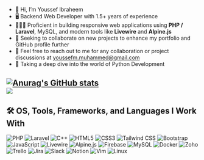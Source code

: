 - 👋 Hi, I’m Youssef Ibraheem
- 🖥️ Backend Web Developer with 1.5+ years of experience
- 👨🏼‍💻 Proficient in building responsive web applications using **PHP / Laravel**, MySQL, and modern tools like **Livewire** and **Alpine.js**
- 💼 Seeking to collaborate on new projects to enhance my portfolio and GitHub profile further
- 💬 Feel free to reach out to me for any collaboration or project discussions at [youssefm.muhammed@gmail.com](mailto:youssefm.muhammed@gmail.com)
- 🐍 Taking a deep dive into the world of Python Development

[![Anurag's GitHub stats](https://github-readme-stats.vercel.app/api?username=YoussefIbraheem&show_icons=true&theme=transparent)](https://github.com/anuraghazra/github-readme-stats)
<br>
![](https://www.codewars.com/users/YoussefIbraheem/badges/small)
---

## 🛠️ OS, Tools, Frameworks, and Languages I Work With

![PHP](https://img.shields.io/badge/PHP-777BB4?style=for-the-badge&logo=php&logoColor=white)
![Laravel](https://img.shields.io/badge/Laravel-FF2D20?style=for-the-badge&logo=laravel&logoColor=white)
![C++](https://img.shields.io/badge/C%2B%2B-00599C?style=for-the-badge&logo=cplusplus&logoColor=white)
![HTML5](https://img.shields.io/badge/HTML5-E34F26?style=for-the-badge&logo=html5&logoColor=white)
![CSS3](https://img.shields.io/badge/CSS3-1572B6?style=for-the-badge&logo=css3&logoColor=white)
![Tailwind CSS](https://img.shields.io/badge/Tailwind_CSS-06B6D4?style=for-the-badge&logo=tailwindcss&logoColor=white)
![Bootstrap](https://img.shields.io/badge/Bootstrap-7952B3?style=for-the-badge&logo=bootstrap&logoColor=white)
![JavaScript](https://img.shields.io/badge/JavaScript-F7DF1E?style=for-the-badge&logo=javascript&logoColor=black)
![Livewire](https://img.shields.io/badge/Livewire-4E56A6?style=for-the-badge&logo=livewire&logoColor=white)
![Alpine.js](https://img.shields.io/badge/Alpine.JS-8BC0D0?style=for-the-badge&logo=alpinedotjs&logoColor=white)
![Firebase](https://img.shields.io/badge/Firebase-FFCA28?style=for-the-badge&logo=firebase&logoColor=black)
![MySQL](https://img.shields.io/badge/MySQL-4479A1?style=for-the-badge&logo=mysql&logoColor=white)
![Docker](https://img.shields.io/badge/Docker-2496ED?style=for-the-badge&logo=docker&logoColor=white)
![Zoho](https://img.shields.io/badge/Zoho-EA2027?style=for-the-badge&logo=zoho&logoColor=white)
![Trello](https://img.shields.io/badge/Trello-0052CC?style=for-the-badge&logo=trello&logoColor=white)
![Jira](https://img.shields.io/badge/Jira-0052CC?style=for-the-badge&logo=jira&logoColor=white)
![Slack](https://img.shields.io/badge/Slack-4A154B?style=for-the-badge&logo=slack&logoColor=white)
![Notion](https://img.shields.io/badge/Notion-000000?style=for-the-badge&logo=notion&logoColor=white)
![Vim](https://img.shields.io/badge/Vim-019733?style=for-the-badge&logo=vim&logoColor=white)
![Linux](https://img.shields.io/badge/Linux-000000?style=for-the-badge&logo=linux&logoColor=white)




